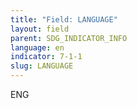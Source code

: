 ```yaml
---
title: "Field: LANGUAGE"
layout: field
parent: SDG_INDICATOR_INFO
language: en
indicator: 7-1-1
slug: LANGUAGE
---
```

ENG